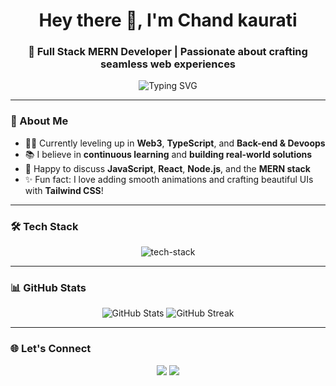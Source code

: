 <h1 align="center">Hey there 👋, I'm Chand kaurati </h1>
<h3 align="center">🚀 Full Stack MERN Developer | Passionate about crafting seamless web experiences</h3>

<p align="center">
  <img src="https://readme-typing-svg.herokuapp.com?font=Fira+Code&size=22&pause=1000&center=true&vCenter=true&width=435&lines=Full+Stack+MERN+Developer;React+%7C+Node.js+%7C+MongoDB+Enthusiast;Lifelong+Learner+%7C+Problem+Solver" alt="Typing SVG" />
</p>

---

### 🌱 About Me  
- 👨‍💻 Currently leveling up in **Web3**, **TypeScript**, and **Back-end & Devoops**  
- 📚 I believe in **continuous learning** and **building real-world solutions**  
- 💬 Happy to discuss **JavaScript**, **React**, **Node.js**, and the **MERN stack**  
- ✨ Fun fact: I love adding smooth animations and crafting beautiful UIs with **Tailwind CSS**!  

---

### 🛠️ Tech Stack
<p align="center">
  <img src="https://skillicons.dev/icons?i=js,ts,react,nodejs,express,mongodb,tailwind,redux,git,github,docker" alt="tech-stack" />
</p>

---

### 📊 GitHub Stats  
<p align="center">
  <img src="https://github-readme-stats.vercel.app/api?username=chandkaurati&show_icons=true&theme=tokyonight" alt="GitHub Stats" />
  <img src="https://github-readme-streak-stats.herokuapp.com/?user=your-github-username&theme=tokyonight" alt="GitHub Streak" />
</p>

---

### 🌐 Let's Connect  
<p align="center">
  <a href="https://www.linkedin.com/in/chand-kaurati-669082256?utm_source=share&utm_campaign=share_via&utm_content=profile&utm_medium=android_app" target="_blank"><img src="https://skillicons.dev/icons?i=linkedin" /></a>
  <a href="https://x.com/CKaurati58199?t=EOWLgANbkGCoJjNlRVspHg&s=09" target="_blank"><img src="https://skillicons.dev/icons?i=twitter" /></a>
 